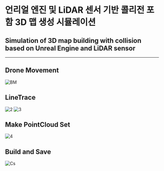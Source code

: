 # 언리얼 엔진 및 LiDAR 센서 기반 콜리전 포함 3D 맵 생성 시뮬레이션
## Simulation of 3D map building with collision based on Unreal Engine and LiDAR sensor

--- 

## Drone Movement
![BM](https://github.com/kcasl/Unreal-LiDAR-CollisionMap/assets/93076513/a6e9b422-ac82-44f1-8e91-12a428011e83)

## LineTrace
![2](https://github.com/kcasl/Unreal-LiDAR-CollisionMap/assets/93076513/2339477e-8067-448f-a9a6-ed9839d4d148) ![3](https://github.com/kcasl/Unreal-LiDAR-CollisionMap/assets/93076513/8b975be5-31ff-4df7-88a1-290c586404ea)

## Make PointCloud Set
![4](https://github.com/kcasl/Unreal-LiDAR-CollisionMap/assets/93076513/95408e46-146a-45c2-ba12-760c295af19b)

## Build and Save
![Cs](https://github.com/kcasl/Unreal-LiDAR-CollisionMap/assets/93076513/4ff11f1a-ad2a-4113-94d7-72a801648161)

